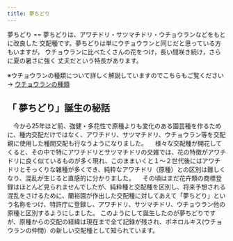 ```yaml
---
title: 夢ちどり
---
```

<link rel="stylesheet" href="/assets/stylesheets/ponerorchis.css" />
夢ちどり
==
夢ちどりは、アワチドリ・サツマチドリ・ウチョウランなどをもとに改良した 交配種です。夢ちどりは単にウチョウランと同じだと思っている方もいますが， ウチョウランに比べたくさんの花をつけ，長い間咲き続け，さらに夏の暑さに強く 丈夫だという特長があります。

※ウチョウランの種類について詳しく解説していますのでこちらもご覧ください → [ウチョウランの種類](/ponerorchis/kind_of_ponerorchis)

「 夢ちどり」誕生の秘話
--
　今から25年ほど前、強健・多花性で原種よりも変化のある園芸種を作るために、種内交配だけではなく、アワチドリ、サツマチドリ、ウチョウラン等を交配親に使用した種間交配も行なうようになりました。 　様々な交配種が開花してくると、その中で特にアワチドリとサツマチドリの交雑では、花の特徴がアワチドリに良く似ているものが多く現れ、このままいくと１～２世代後にはアワチドリとそっくりな雑種が多くでき、純粋なアワチドリ（原種）との区別は難しくなり、混乱が生じると直感的に分かりました。 　その頃はまだ花卉類の商標登録はほとんど見られませんでしたが、純粋種と交配種を区別し、将来予想される混乱をさけるために、蘭裕園が作出した交配種に対してあえて「夢ちどり」という名称をつけ、特許庁に登録し、アワチドリ、サツマチドリ、ウチョウラン他の原種と区別するようにしました。
このようにして誕生したのが夢ちどりですが、原種からの交配の経緯は現在まで全て記録が残され、ポネロルキス(ウチョウランの仲間）の新しい交配種として知られています。

